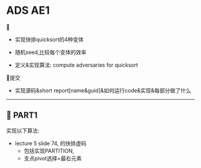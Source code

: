 # ADS AE1

:speech_balloon:

- 实现快排quicksort的4种变体

- 随机seed,比较每个变体的效率

- 定义&实现算法: compute adversaries for quicksort

:bento:提交

- 实现源码&short report[name&guid]&如何运行code&实现&每部分做了什么

---

## :blue_heart: PART1

实现以下算法:

- lecture 5 slide 74, 的快排虚码
  - 包括实现PARTITION,
  - 支点pivot选择=最右元素